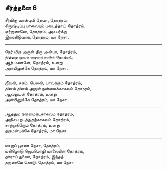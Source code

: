 ## கீர்த்தனை 6

சீர்மிகு வான்புவி தேவா, தோத்ரம்,  
சிருஷ்டிப்பு யாவையும் படைத்தாய், தோத்ரம்,  
ஏர்குணனே, தோத்ரம், அடியர்க்கு  
இரங்கிடுவாய், தோத்ரம், மா நேசா.

---

நேர் மிகு அருள் திரு அன்பா, தோத்ரம்,  
நித்தமு முமக் கடியார்களின் தோத்ரம்,  
ஆர் மணனே, தோத்ரம், உனது  
அன்பினுக்கே தோத்ரம், மா நேசா.

---

ஜீவன், சுகம், பெலன், யாவுக்கும் தோத்ரம்,  
தினம் தினம் அருள் நன்மைக்காகவும் தோத்ரம்,  
ஆவலுடன் தோத்ரம், உனது  
அன்பினுக்கே தோத்ரம், மா நேசா.

---

ஆத்தும நன்மைகட்காகவும் தோத்ரம்,  
அதிசய நடத்துதற்காகவும் தோத்ரம்,  
சாற்றுகிறோம் தோத்ரம், உனது  
தகுமன்புக்கே தோத்ரம், மா நேசா.  

---

மாறாப் பூரண நேசா, தோத்ரம்,  
மகிழொடு ஜெபமொழி மாலையின் தோத்ரம்,  
தாராய் துணை, தோத்ரம், இந்தத்  
தருணமே கொடு, தோத்ரம், மா நேசா  
